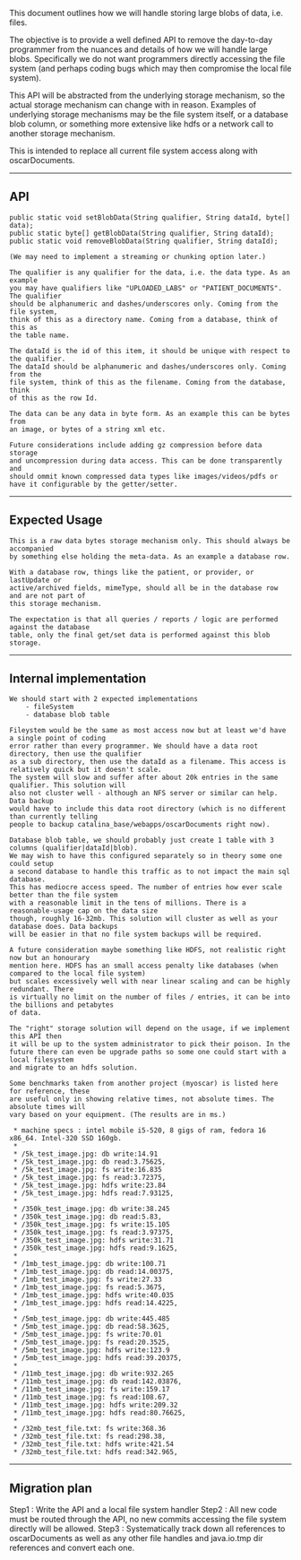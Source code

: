 This document outlines how we will handle storing large blobs of data, i.e. files.

The objective is to provide a well defined API to remove the day-to-day programmer 
from the nuances and details of how we will handle large blobs. Specifically we do
not want programmers directly accessing the file system (and perhaps coding bugs
which may then compromise the local file system).

This API will be abstracted from the underlying storage mechanism, so the actual
storage mechanism can change with in reason. Examples of underlying storage 
mechanisms may be the file system itself, or a database blob column, or something
more extensive like hdfs or a network call to another storage mechanism.

This is intended to replace all current file system access along with oscarDocuments.

---
API
---
	public static void setBlobData(String qualifier, String dataId, byte[] data);
	public static byte[] getBlobData(String qualifier, String dataId);
	public static void removeBlobData(String qualifier, String dataId);
   
	(We may need to implement a streaming or chunking option later.)
   
	The qualifier is any qualifier for the data, i.e. the data type. As an example
	you may have qualifiers like "UPLOADED_LABS" or "PATIENT_DOCUMENTS". The qualifier
	should be alphanumeric and dashes/underscores only. Coming from the file system,
	think of this as a directory name. Coming from a database, think of this as 
	the table name.
   
	The dataId is the id of this item, it should be unique with respect to the qualifier.
	The dataId should be alphanumeric and dashes/underscores only. Coming from the 
	file system, think of this as the filename. Coming from the database, think
	of this as the row Id.
   
	The data can be any data in byte form. As an example this can be bytes from
	an image, or bytes of a string xml etc.
	
	Future considerations include adding gz compression before data storage 
	and uncompression during data access. This can be done transparently and
	should ommit known compressed data types like images/videos/pdfs or 
	have it configurable by the getter/setter.
	
--------------
Expected Usage
--------------
	This is a raw data bytes storage mechanism only. This should always be accompanied
	by something else holding the meta-data. As an example a database row.
	
	With a database row, things like the patient, or provider, or lastUpdate or 
	active/archived fields, mimeType, should all be in the database row and are not part of 
	this storage mechanism.
	
	The expectation is that all queries / reports / logic are performed against the database
	table, only the final get/set data is performed against this blob storage.


-----------------------
Internal implementation
-----------------------
	We should start with 2 expected implementations
		- fileSystem
		- database blob table
		
	Fileystem would be the same as most access now but at least we'd have a single point of coding 
	error rather than every programmer. We should have a data root directory, then use the qualifier 
	as a sub directory, then use the dataId as a filename. This access is relatively quick but it doesn't scale.
	The system will slow and suffer after about 20k entries in the same qualifier. This solution will 
	also not cluster well - although an NFS server or similar can help. Data backup 
	would have to include this data root directory (which is no different than currently telling
	people to backup catalina_base/webapps/oscarDocuments right now).
	
	Database blob table, we should probably just create 1 table with 3 columns (qualifier|dataId|blob).
	We may wish to have this configured separately so in theory some one could setup
	a second database to handle this traffic as to not impact the main sql database. 
	This has mediocre access speed. The number of entries how ever scale better than the file system
	with a reasonable limit in the tens of millions. There is a reasonable-usage cap on the data size
	though, roughly 16-32mb. This solution will cluster as well as your database does. Data backups
	will be easier in that no file system backups will be required.
	
	A future consideration maybe something like HDFS, not realistic right now but an honourary
	mention here. HDFS has an small access penalty like databases (when compared to the local file system)
	but scales excessively well with near linear scaling and can be highly redundant. There
	is virtually no limit on the number of files / entries, it can be into the billions and petabytes
	of data.
	
	The "right" storage solution will depend on the usage, if we implement this API then
	it will be up to the system administrator to pick their poison. In the 
	future there can even be upgrade paths so some one could start with a local filesystem
	and migrate to an hdfs solution.	
	
	Some benchmarks taken from another project (myoscar) is listed here for reference, these
	are useful only in showing relative times, not absolute times. The absolute times will 
	vary based on your equipment. (The results are in ms.)
	
	 * machine specs : intel mobile i5-520, 8 gigs of ram, fedora 16 x86_64. Intel-320 SSD 160gb.
	 * 	
	 * /5k_test_image.jpg: db write:14.91
	 * /5k_test_image.jpg: db read:3.75625,
	 * /5k_test_image.jpg: fs write:16.835
	 * /5k_test_image.jpg: fs read:3.72375,
	 * /5k_test_image.jpg: hdfs write:23.84
	 * /5k_test_image.jpg: hdfs read:7.93125,
	 * 
	 * /350k_test_image.jpg: db write:38.245
	 * /350k_test_image.jpg: db read:5.83,
	 * /350k_test_image.jpg: fs write:15.105
	 * /350k_test_image.jpg: fs read:3.97375,
	 * /350k_test_image.jpg: hdfs write:31.71
	 * /350k_test_image.jpg: hdfs read:9.1625,
	 * 
	 * /1mb_test_image.jpg: db write:100.71
	 * /1mb_test_image.jpg: db read:14.00375,
	 * /1mb_test_image.jpg: fs write:27.33
	 * /1mb_test_image.jpg: fs read:5.3675,
	 * /1mb_test_image.jpg: hdfs write:40.035
	 * /1mb_test_image.jpg: hdfs read:14.4225,
	 * 
	 * /5mb_test_image.jpg: db write:445.485
	 * /5mb_test_image.jpg: db read:58.3625,
	 * /5mb_test_image.jpg: fs write:70.01
	 * /5mb_test_image.jpg: fs read:20.3525,
	 * /5mb_test_image.jpg: hdfs write:123.9
	 * /5mb_test_image.jpg: hdfs read:39.20375,
	 * 
	 * /11mb_test_image.jpg: db write:932.265
	 * /11mb_test_image.jpg: db read:142.03876,
	 * /11mb_test_image.jpg: fs write:159.17
	 * /11mb_test_image.jpg: fs read:108.67,
	 * /11mb_test_image.jpg: hdfs write:209.32
	 * /11mb_test_image.jpg: hdfs read:80.76625,
	 * 
	 * /32mb_test_file.txt: fs write:368.36
	 * /32mb_test_file.txt: fs read:298.38,
	 * /32mb_test_file.txt: hdfs write:421.54
	 * /32mb_test_file.txt: hdfs read:342.965,
	
--------------
Migration plan
--------------
Step1 : Write the API and a local file system handler
Step2 : All new code must be routed through the API, no new commits accessing the file system directly will be allowed.
Step3 : Systematically track down all references to oscarDocuments as well as any other file handles and java.io.tmp dir references and convert each one. 
	
